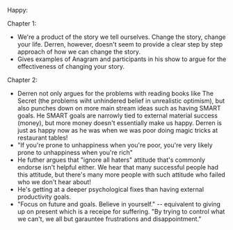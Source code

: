 Happy:

Chapter 1:
- We're a product of the story we tell ourselves. Change the story, change your life. Derren, however, doesn't seem to provide a clear step by step approach of how we can change the story.
- Gives examples of Anagram and participants in his show to argue for the effectiveness of changing your story.


Chapter 2:
- Derren not only argues for the problems with reading books like The Secret (the problems wiht unhindered belief in unrealistic optimism), but also punches down on more main stream ideas such as having SMART goals. He SMART goals are narrowly tied to external material success (money), but more money doesn't essentially make us happy. Derren is just as happy now as he was when we was poor doing magic tricks at restaurant tables! 
- "If you're prone to unhappiness when you're poor, you're very likely prone to unhappiness when you're rich"
- He futher argues that "ignore all haters" attitude that's commonly endorse isn't helpful either. We hear that many successful people had this attitude, but there's many more people with such attitude who failed who we don't hear about!
- He's getting at a deeper psychological fixes than having external productivity goals. 
- "Focus on future and goals. Believe in yourself." -- equivalent to giving up on present which is a receipe for suffering. "By trying to control what we can't, we all but garauntee frustrations and disappointment." 